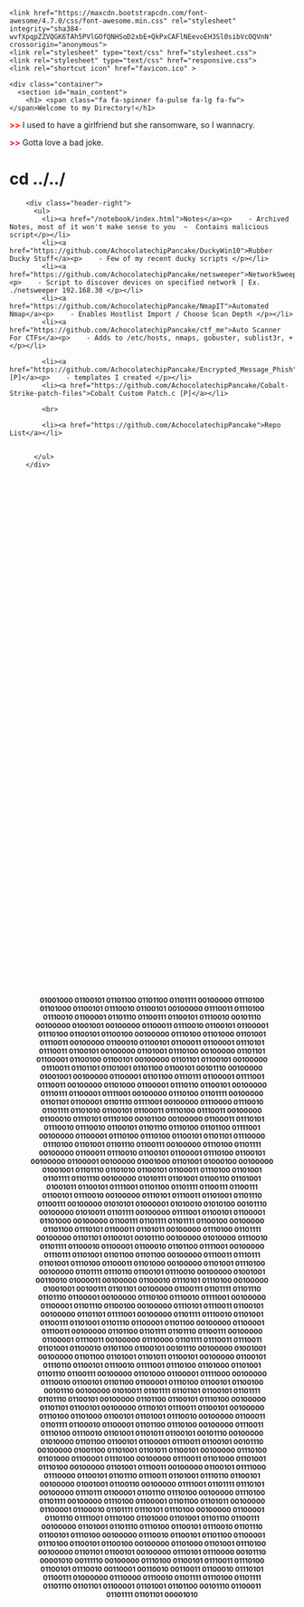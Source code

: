 <html>
<style>
footer {text-align: center;}
h2 {font-size: 12px;}
</style>
  <head>
    <meta charset="utf-8">
    <meta name="viewport" content="width=device-width, initial-scale=1.0">

    <link href="https://maxcdn.bootstrapcdn.com/font-awesome/4.7.0/css/font-awesome.min.css" rel="stylesheet" integrity="sha384-wvfXpqpZZVQGK6TAh5PVlGOfQNHSoD2xbE+QkPxCAFlNEevoEH3Sl0sibVcOQVnN" crossorigin="anonymous">
    <link rel="stylesheet" type="text/css" href="stylesheet.css">
    <link rel="stylesheet" type="text/css" href="responsive.css">
    <link rel="shortcut icon" href="favicon.ico" >

    <div class="container">
      <section id="main_content">
        <h1> <span class="fa fa-spinner fa-pulse fa-lg fa-fw"></span>Welcome to my Directory!</h1>

<p><strong style="color: red;"> >></strong> I used to have a girlfriend but she ransomware, so I wannacry.</p>

<p><strong style="color: red;"> >></strong> Gotta love a bad joke.</p>
        
<h1><span class="fa-stack fa-lg"><i class="fa fa-square fa-stack-2x"></i><i class="fa fa-terminal fa-stack-1x fa-inverse"></i></span>  cd ../../</h1>

        <div class="header-right">
          <ul>
            <li><a href="/notebook/index.html">Notes</a><p>    - Archived Notes, most of it won't make sense to you  ~  Contains malicious script</p></li>
            <li><a href="https://github.com/AchocolatechipPancake/DuckyWin10">Rubber Ducky Stuff</a><p>    - Few of my recent ducky scripts </p></li>
            <li><a href="https://github.com/AchocolatechipPancake/netsweeper">NetworkSweeper</a><p>    - Script to discover devices on specified network | Ex. ./netsweeper 192.168.30 </p></li>  
            <li><a href="https://github.com/AchocolatechipPancake/NmapIT">Automated Nmap</a><p>    - Enables Hostlist Import / Choose Scan Depth </p></li>
            <li><a href="https://github.com/AchocolatechipPancake/ctf_me">Auto Scanner For CTFs</a><p>    - Adds to /etc/hosts, nmaps, gobuster, sublist3r, + </p></li>
         
            <li><a href="https://github.com/AchocolatechipPancake/Encrypted_Message_Phish">Phish [P]</a><p>    - templates I created </p></li>
            <li><a href="https://github.com/AchocolatechipPancake/Cobalt-Strike-patch-files">Cobalt Custom Patch.c [P]</a></li>
            
            <br>

            <li><a href="https://github.com/AchocolatechipPancake">Repo List</a></li>
            
            
          </ul>
        </div>


<footer style="padding-top: 900px;"><h2>
01001000 01100101 01101100 01101100 01101111 00100000 01110100 <br>
01101000 01100101 01110010 01100101 00100000 01110011 01110100 <br>
01110010 01100001 01101110 01100111 01100101 01110010 00101110 <br>
00100000 01001001 00100000 01100011 01110010 01100101 01100001 <br>
01110100 01100101 01100100 00100000 01110100 01101000 01101001 <br>
01110011 00100000 01100010 01100101 01100011 01100001 01110101 <br>
01110011 01100101 00100000 01101001 01110100 00100000 01101101 <br>
01100001 01100100 01100101 00100000 01101101 01100101 00100000 <br>
01110011 01101101 01101001 01101100 01100101 00101110 00100000 <br>
01001001 00100000 01100001 01101100 01110111 01100001 01111001 <br>
 01110011 00100000 01101000 01100001 01110110 01100101 00100000 <br>
 01110111 01100001 01111001 00100000 01110100 01101111 00100000 <br>
 01101101 01100001 01101110 01111001 00100000 01110000 01110010 <br>
 01101111 01101010 01100101 01100011 01110100 01110011 00100000 <br>
 01100010 01110101 01110100 00101100 00100000 01100011 01110101 <br>
 01110010 01110010 01100101 01101110 01110100 01101100 01111001 <br>
 00100000 01100001 01110100 01110100 01100101 01101101 01110000 <br>
 01110100 01101001 01101110 01100111 00100000 01110100 01101111 <br>
 00100000 01100011 01110010 01100101 01100001 01110100 01100101 <br>
 00100000 01100001 00100000 01001000 01101001 01000100 00100000 <br>
 01001001 01101110 01101010 01100101 01100011 01110100 01101001 <br>
 01101111 01101110 00100000 01010111 01101001 01100110 01101001 <br>
 01001011 01100101 01111001 01101100 01101111 01100111 01100111 <br>
 01100101 01110010 00100000 01110101 01110011 01101001 01101110 <br>
 01100111 00100000 01010101 01000001 01010010 01010100 00101110 <br>
 00100000 01010011 01101111 00100000 01111001 01100101 01100001 <br>
 01101000 00100000 01100111 01101111 01101111 01100100 00100000 <br>
 01101100 01110101 01100011 01101011 00100000 01110100 01101111 <br>
 00100000 01101101 01100101 00101110 00100000 01010000 01110010 <br>
 01101111 01100010 01100001 01100010 01101100 01111001 00100000 <br>
 01110111 01101001 01101100 01101100 00100000 01110011 01110111 <br>
 01101001 01110100 01100011 01101000 00100000 01101001 01110100 <br>
 00100000 01101111 01110110 01100101 01110010 00100000 01001001 <br>
 00110010 01000011 00100000 01100010 01110101 01110100 00100000 <br>
 01001001 00100111 01101101 00100000 01100111 01101111 01101110 <br>
 01101110 01100001 00100000 01110100 01110010 01111001 00100000 <br>
 01100001 01101110 01100100 00100000 01110101 01110011 01100101 <br>
 00100000 01101101 01111001 00100000 01101111 01110010 01101001 <br>
 01100111 01101001 01101110 01100001 01101100 00100000 01100001 <br>
 01110011 00100000 01101100 01101111 01101110 01100111 00100000 <br>
 01100001 01110011 00100000 01110000 01101111 01110011 01110011 <br>
 01101001 01100010 01101100 01100101 00101110 00100000 01001001 <br>
 00100000 01101100 01101001 01101011 01100101 00100000 01100101 <br>
 01110110 01100101 01110010 01111001 01110100 01101000 01101001 <br>
 01101110 01100111 00100000 01101000 01100001 01111000 00100000 <br>
 01110010 01100101 01101100 01100001 01110100 01100101 01100100 <br>
 00101110 00100000 01010011 01101111 01101101 01100101 01101111 <br>
 01101110 01100101 00100000 01101100 01100101 01110100 00100000 <br>
 01101101 01100101 00100000 01110101 01110011 01100101 00100000 <br>
 01110100 01101000 01100101 01101001 01110010 00100000 01100011 <br>
 01101111 01100010 01100001 01101100 01110100 00100000 01110011 <br>
 01110100 01110010 01101001 01101011 01100101 00101110 00100000 <br>
 01010000 01101100 01100101 01100001 01110011 01100101 00101110 <br>
 00100000 01001100 01101001 01101011 01100101 00100000 01110100 <br>
 01101000 01100001 01110100 00100000 01110011 01101000 01101001 <br>
 01110100 00100000 01101001 01110011 00100000 01100101 01111000 <br>
 01110000 01100101 01101110 01110011 01101001 01110110 01100101 <br>
 00100000 01001001 01100110 00100000 01111001 01101111 01110101 <br>
 00100000 01110111 01100001 01101110 01110100 00100000 01110100 <br>
 01101111 00100000 01110100 01100001 01101100 01101011 00100000 <br>
 01100001 01100010 01101111 01110101 01110100 00100000 01100001 <br>
 01101110 01111001 01110100 01101000 01101001 01101110 01100111 <br>
 00100000 01101001 01101110 01110100 01100101 01110010 01101110 <br>
 01100101 01110100 00100000 01110010 01100101 01101100 01100001 <br>
 01110100 01100101 01100100 00100000 01101000 01101001 01110100 <br>
 00100000 01101101 01100101 00100000 01110101 01110000 00101110 <br>
 00001010 00111110 00100000 01110100 01100101 01110011 01110100 <br>
 01100101 01110010 00110001 00110010 00110011 01100010 01110101 <br>
 01100111 01000000 01110000 01110010 01101111 01110100 01101111 <br>
 01101110 01101101 01100001 01101001 01101100 00101110 01100011 <br>
 01101111 01101101 00001010 <br>
<br></h2></footer>


